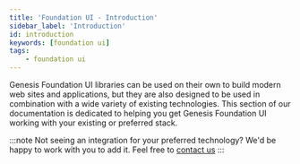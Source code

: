 ```yaml
---
title: 'Foundation UI - Introduction'
sidebar_label: 'Introduction'
id: introduction
keywords: [foundation ui]
tags:
    - foundation ui
---
```


Genesis Foundation UI libraries can be used on their own to build modern web sites and applications, but they are also designed to be used in combination with a wide variety of existing technologies. This section of our documentation is dedicated to helping you get Genesis Foundation UI working with your existing or preferred stack.

:::note
Not seeing an integration for your preferred technology? We'd be happy to work with you to add it. Feel free to [contact us](mailto:support@genesis.global?subject=Web%20Intro%20-%20Preferred%20Stack)
:::